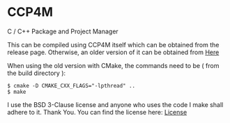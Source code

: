 # CCP4M
C / C++ Package and Project Manager

This can be compiled using CCP4M itself which can be obtained from the release page.
Otherwise, an older version of it can be obtained from [Here](https://github.com/Electrux/CCPP-Code/tree/master/CCP4M_Old)

When using the old version with CMake, the commands need to be ( from the build directory ):


	$ cmake -D CMAKE_CXX_FLAGS="-lpthread" ..
	$ make



I use the BSD 3-Clause license and anyone who uses the code I make shall adhere to it. Thank You.
You can find the license here:
[License](https://github.com/Electrux/Rust-Code/blob/master/LICENSE)
